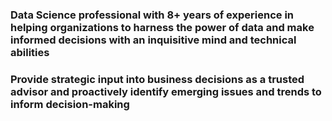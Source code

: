 ### Data Science professional with 8+ years of experience in helping organizations to harness the power of data and make informed decisions with an inquisitive mind and technical abilities
### Provide strategic input into business decisions as a trusted advisor and proactively identify emerging issues and trends to inform decision-making

<!--
**Melvinroy/MelvinRoy** is a ✨ _special_ ✨ repository because its `README.md` (this file) appears on your GitHub profile.

Here are some ideas to get you started:

- 🔭 I’m currently working on ...
- 🌱 I’m currently learning ...
- 👯 I’m looking to collaborate on ...
- 🤔 I’m looking for help with ...
- 💬 Ask me about ...
- 📫 How to reach me: ...
- 😄 Pronouns: ...
- ⚡ Fun fact: ...
-->
